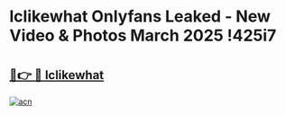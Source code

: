 # lclikewhat Onlyfans Leaked - New Video & Photos March 2025 !425i7

# <h2><a href="https://u0aliy.iuczelnia.edu.pl?title=lclikewhat&ref=425i7">🔗👉 🔴 lclikewhat</a></h2>

[![acn](https://github.com/user-attachments/assets/0f9c940e-d8b0-45ae-aac7-cd30a18b3e1c)](https://u0aliy.iuczelnia.edu.pl?title=lclikewhat&ref=425i7)

